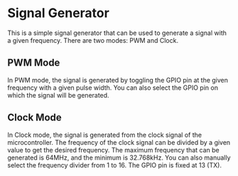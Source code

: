 # Signal Generator

This is a simple signal generator that can be used to generate a signal with a given frequency. There are two modes: PWM and Clock.

## PWM Mode

In PWM mode, the signal is generated by toggling the GPIO pin at the given frequency with a given pulse width. You can also select the GPIO pin on which the signal will be generated.

## Clock Mode

In Clock mode, the signal is generated from the clock signal of the microcontroller. The frequency of the clock signal can be divided by a given value to get the desired frequency. The maximum frequency that can be generated is 64MHz, and the minimum is 32.768kHz. You can also manually select the frequency divider from 1 to 16. The GPIO pin is fixed at 13 (TX).
